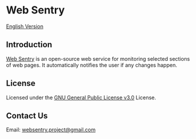 # Web Sentry

[English Version](./README.md)


## Introduction

[Web Sentry](./) is an open-source web service for monitoring selected sections of web pages. It automatically notifies the user if any changes happen.

## License

Licensed under the [GNU General Public License v3.0](./LICENSE) License.

## Contact Us

Email: [websentry.project@gmail.com](mailto:websentry.project@gmail.com)